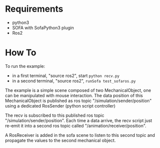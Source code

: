 # Requirements

- python3
- SOFA with SofaPython3 plugin
- Ros2

# How To

To run the example:
- in a first terminal, "source ros2", start `python recv.py`
- in a second terminal, "source ros2", `runSofa test_sofaros.py`

The example is a simple scene composed of two MechanicalObject, one can be manipulated 
with mouse interaction. The data position of this MechanicalObject is published as ros topic "/simulation/sender/position" using a dedicated RosSender (python script controller)

The recv is subscribed to this published ros topic "/simulation/sender/position". Each time a data 
arrive, the recv script just re-emit it into a second ros topic called "/animation/receiver/position".

A RosReceiver is added in the sofa scene to listen to this second topic and propagate the values to 
the second mechanical object. 



